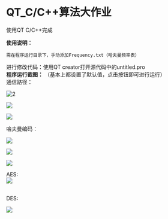 # QT_C/C++算法大作业
使用QT C/C++完成
<br>

**使用说明：**

```
需在程序运行目录下，手动添加Frequency.txt（哈夫曼频率表）
```

进行修改代码：使用QT creator打开源代码中的untitled.pro
<br>
**程序运行截图：**
（基本上都设置了默认值，点击按钮即可进行运行）
<br>通信路径：<br>

![2](https://github.com/lightpig7/Algorithm_homework/assets/144079423/1599af64-7faf-4c5f-812e-894e35402da9)
<br>

![](http://www.lightpig.top/wp-content/uploads/2023/11/2.png)
<br>

![](http://www.lightpig.top/wp-content/uploads/2023/11/3.png)
<br>

哈夫曼编码：<br>

![](http://www.lightpig.top/wp-content/uploads/2023/11/4.png)
<br>

![](http://www.lightpig.top/wp-content/uploads/2023/11/5.png)
<br>

![](http://www.lightpig.top/wp-content/uploads/2023/11/6-1.png)
<br>

AES:<br>
![](http://www.lightpig.top/wp-content/uploads/2023/11/8.png)

<br>
DES:<br>

![](http://www.lightpig.top/wp-content/uploads/2023/11/9.png)
